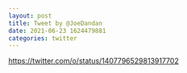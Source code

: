 ```yaml
--- 
layout: post 
title: Tweet by @JoeDandan 
date: 2021-06-23 1624479881 
categories: twitter 
--- 
```

https://twitter.com/o/status/1407796529813917702